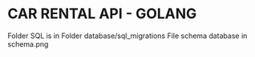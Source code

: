# CAR RENTAL API - GOLANG

Folder SQL is in Folder database/sql_migrations
File schema database in schema.png
